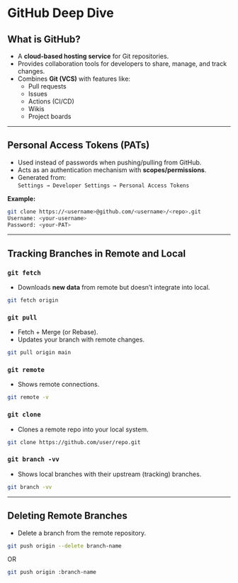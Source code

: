 # GitHub Deep Dive

## What is GitHub?

- A **cloud-based hosting service** for Git repositories.
- Provides collaboration tools for developers to share, manage, and track changes.
- Combines **Git (VCS)** with features like:
  - Pull requests
  - Issues
  - Actions (CI/CD)
  - Wikis
  - Project boards

---

## Personal Access Tokens (PATs)

- Used instead of passwords when pushing/pulling from GitHub.
- Acts as an authentication mechanism with **scopes/permissions**.
- Generated from:  
  `Settings → Developer Settings → Personal Access Tokens`

**Example:**

```bash
git clone https://<username>@github.com/<username>/<repo>.git
Username: <your-username>
Password: <your-PAT>
```

---

## Tracking Branches in Remote and Local

### `git fetch`

- Downloads **new data** from remote but doesn’t integrate into local.

```bash
git fetch origin
```

### `git pull`

- Fetch + Merge (or Rebase).
- Updates your branch with remote changes.

```bash
git pull origin main
```

### `git remote`

- Shows remote connections.

```bash
git remote -v
```

### `git clone`

- Clones a remote repo into your local system.

```bash
git clone https://github.com/user/repo.git
```

### `git branch -vv`

- Shows local branches with their upstream (tracking) branches.

```bash
git branch -vv
```

---

## Deleting Remote Branches

- Delete a branch from the remote repository.

```bash
git push origin --delete branch-name
```

OR

```bash
git push origin :branch-name
```
